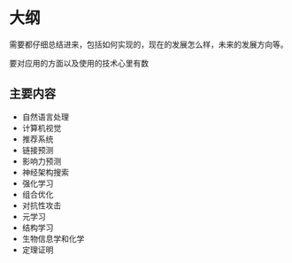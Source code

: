 # 大纲


需要都仔细总结进来，包括如何实现的，现在的发展怎么样，未来的发展方向等。


要对应用的方面以及使用的技术心里有数


## 主要内容


- 自然语言处理
- 计算机视觉
- 推荐系统
- 链接预测
- 影响力预测
- 神经架构搜索
- 强化学习
- 组合优化
- 对抗性攻击
- 元学习
- 结构学习
- 生物信息学和化学
- 定理证明

